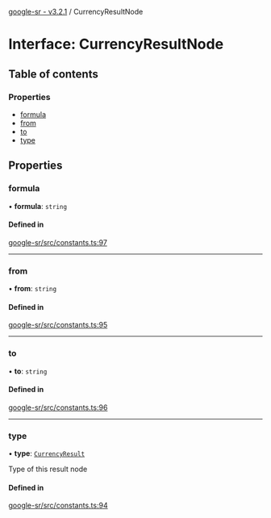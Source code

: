 [google-sr - v3.2.1](../README.md) / CurrencyResultNode

# Interface: CurrencyResultNode

## Table of contents

### Properties

- [formula](CurrencyResultNode.md#formula)
- [from](CurrencyResultNode.md#from)
- [to](CurrencyResultNode.md#to)
- [type](CurrencyResultNode.md#type)

## Properties

### formula

• **formula**: `string`

#### Defined in

[google-sr/src/constants.ts:97](https://github.com/typicalninja/google-sr/blob/eafa30a/packages/google-sr/src/constants.ts#L97)

___

### from

• **from**: `string`

#### Defined in

[google-sr/src/constants.ts:95](https://github.com/typicalninja/google-sr/blob/eafa30a/packages/google-sr/src/constants.ts#L95)

___

### to

• **to**: `string`

#### Defined in

[google-sr/src/constants.ts:96](https://github.com/typicalninja/google-sr/blob/eafa30a/packages/google-sr/src/constants.ts#L96)

___

### type

• **type**: [`CurrencyResult`](../enums/ResultTypes.md#currencyresult)

Type of this result node

#### Defined in

[google-sr/src/constants.ts:94](https://github.com/typicalninja/google-sr/blob/eafa30a/packages/google-sr/src/constants.ts#L94)
